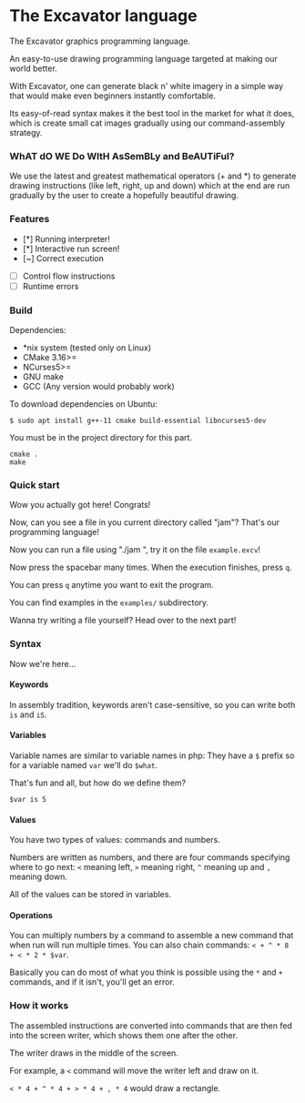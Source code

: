 # The Excavator language
The Excavator graphics programming language.

An easy-to-use drawing programming language targeted at making our world better.

With Excavator, one can generate black n' white imagery in a simple way that would make
even beginners instantly comfortable.

Its easy-of-read syntax makes it the best tool in the market for what it does,
which is create small cat images gradually using our command-assembly strategy.

### WhAT dO WE Do WItH AsSemBLy and BeAUTiFul?
We use the latest and greatest mathematical operators (+ and *)
to generate drawing instructions (like left, right, up and down)
which at the end are run gradually by the user to create a hopefully
beautiful drawing.

### Features
* [*] Running interpreter!
* [*] Interactive run screen!
* [~] Correct execution
* [ ] Control flow instructions
* [ ] Runtime errors

### Build 
Dependencies:

* *nix system (tested only on Linux)
* CMake 3.16>=
* NCurses5>=
* GNU make
* GCC (Any version would probably work)

To download dependencies on Ubuntu:

```
$ sudo apt install g++-11 cmake build-essential libncurses5-dev
```

You must be in the project directory for this part.

```
cmake .
make
```

### Quick start
Wow you actually got here! Congrats!

Now, can you see a file in you current directory called "jam"? That's our programming language!

Now you can run a file using "./jam <name-of-file>", try it on the file `example.excv`!

Now press the spacebar many times.
When the execution finishes, press `q`.

You can press `q` anytime you want to exit the program.

You can find examples in the `examples/` subdirectory.

Wanna try writing a file yourself? Head over to the next part!

### Syntax

Now we're here...

#### Keywords

In assembly tradition, keywords aren't case-sensitive,
so you can write both `is` and `iS`.

#### Variables
Variable names are similar to variable names in php:
They have a `$` prefix so for a variable named `var` we'll
do `$what`.

That's fun and all, but how do we define them?

`$var is 5`

#### Values
You have two types of values: commands and numbers.

Numbers are written as numbers, and there are four commands specifying where to go next:
`<` meaning left, `>` meaning right, `^` meaning up and `,` meaning down.

All of the values can be stored in variables.

#### Operations
You can multiply numbers by a command to assemble a new command that when run
will run multiple times. You can also chain commands: `< + ^ * 8 + < * 2 * $var`.

Basically you can do most of what you think is possible using the `*` and `+` commands,
and if it isn't, you'll get an error.


### How it works
The assembled instructions are converted into commands that are then fed into the screen
writer, which shows them one after the other.

The writer draws in the middle of the screen.

For example, a `<` command will move the writer left and draw on it.

`< * 4 + ^ * 4 + > * 4 + , * 4` would draw a rectangle.
